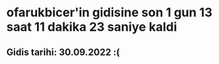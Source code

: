 # ofarukbicer'in gidisine son 1 gun 13 saat 11 dakika 23 saniye kaldi

## Gidis tarihi: 30.09.2022 :(